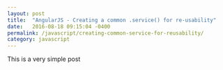 ```yaml
---
layout: post
title:  "AngularJS - Creating a common .service() for re-usability"
date:   2016-08-18 09:15:04 -0400
permalink: /javascript/creating-common-service-for-reusability/
category: javascript
---
```


This is a very simple post
